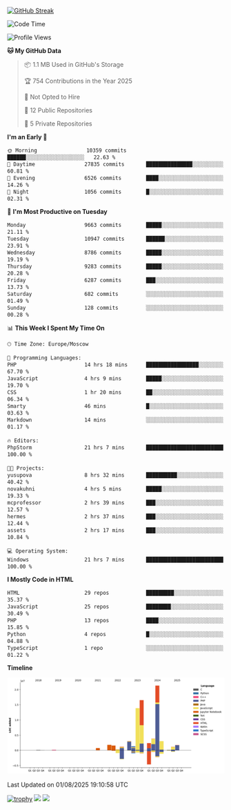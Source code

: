 [![GitHub Streak](https://github-readme-streak-stats.herokuapp.com/?user=yogik10)](https://git.io/streak-stats)
<!--START_SECTION:waka-->
![Code Time](http://img.shields.io/badge/Code%20Time-1%2C536%20hrs%2028%20mins-blue)

![Profile Views](http://img.shields.io/badge/Profile%20Views-0-blue)

**🐱 My GitHub Data** 

> 📦 1.1 MB Used in GitHub's Storage 
 > 
> 🏆 754 Contributions in the Year 2025
 > 
> 🚫 Not Opted to Hire
 > 
> 📜 12 Public Repositories 
 > 
> 🔑 5 Private Repositories 
 > 
**I'm an Early 🐤** 

```text
🌞 Morning                10359 commits       ██████░░░░░░░░░░░░░░░░░░░   22.63 % 
🌆 Daytime                27835 commits       ███████████████░░░░░░░░░░   60.81 % 
🌃 Evening                6526 commits        ████░░░░░░░░░░░░░░░░░░░░░   14.26 % 
🌙 Night                  1056 commits        █░░░░░░░░░░░░░░░░░░░░░░░░   02.31 % 
```
📅 **I'm Most Productive on Tuesday** 

```text
Monday                   9663 commits        █████░░░░░░░░░░░░░░░░░░░░   21.11 % 
Tuesday                  10947 commits       ██████░░░░░░░░░░░░░░░░░░░   23.91 % 
Wednesday                8786 commits        █████░░░░░░░░░░░░░░░░░░░░   19.19 % 
Thursday                 9283 commits        █████░░░░░░░░░░░░░░░░░░░░   20.28 % 
Friday                   6287 commits        ███░░░░░░░░░░░░░░░░░░░░░░   13.73 % 
Saturday                 682 commits         ░░░░░░░░░░░░░░░░░░░░░░░░░   01.49 % 
Sunday                   128 commits         ░░░░░░░░░░░░░░░░░░░░░░░░░   00.28 % 
```


📊 **This Week I Spent My Time On** 

```text
🕑︎ Time Zone: Europe/Moscow

💬 Programming Languages: 
PHP                      14 hrs 18 mins      █████████████████░░░░░░░░   67.70 % 
JavaScript               4 hrs 9 mins        █████░░░░░░░░░░░░░░░░░░░░   19.70 % 
CSS                      1 hr 20 mins        ██░░░░░░░░░░░░░░░░░░░░░░░   06.34 % 
Smarty                   46 mins             █░░░░░░░░░░░░░░░░░░░░░░░░   03.63 % 
Markdown                 14 mins             ░░░░░░░░░░░░░░░░░░░░░░░░░   01.17 % 

🔥 Editors: 
PhpStorm                 21 hrs 7 mins       █████████████████████████   100.00 % 

🐱‍💻 Projects: 
yusupova                 8 hrs 32 mins       ██████████░░░░░░░░░░░░░░░   40.42 % 
novakuhni                4 hrs 5 mins        █████░░░░░░░░░░░░░░░░░░░░   19.33 % 
mcprofessor              2 hrs 39 mins       ███░░░░░░░░░░░░░░░░░░░░░░   12.57 % 
hermes                   2 hrs 37 mins       ███░░░░░░░░░░░░░░░░░░░░░░   12.44 % 
assets                   2 hrs 17 mins       ███░░░░░░░░░░░░░░░░░░░░░░   10.84 % 

💻 Operating System: 
Windows                  21 hrs 7 mins       █████████████████████████   100.00 % 
```

**I Mostly Code in HTML** 

```text
HTML                     29 repos            █████████░░░░░░░░░░░░░░░░   35.37 % 
JavaScript               25 repos            ████████░░░░░░░░░░░░░░░░░   30.49 % 
PHP                      13 repos            ████░░░░░░░░░░░░░░░░░░░░░   15.85 % 
Python                   4 repos             █░░░░░░░░░░░░░░░░░░░░░░░░   04.88 % 
TypeScript               1 repo              ░░░░░░░░░░░░░░░░░░░░░░░░░   01.22 % 
```



**Timeline**

![Lines of Code chart](https://raw.githubusercontent.com/Yogik10/Yogik10/main/assets/bar_graph.png)


 Last Updated on 01/08/2025 19:10:58 UTC
<!--END_SECTION:waka-->
[![trophy](https://github-profile-trophy.vercel.app/?username=yogik10)](https://github.com/ryo-ma/github-profile-trophy)
![](https://github-profile-summary-cards.vercel.app/api/cards/profile-details?username=yogik10&theme=solarized_dark)
![](https://github-profile-summary-cards.vercel.app/api/cards/most-commit-language?username=yogik10&theme=solarized_dark)


